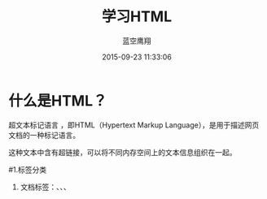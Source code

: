 ﻿---
layout: post
title:  "学习HTML"
date:   2015-09-23 11:33:06
author: "蓝空鹰翔"
categories: manage
---
# 什么是HTML？
超文本标记语言 ，即HTML（Hypertext Markup Language），是用于描述网页文档的一种标记语言。

这种文本中含有超链接，可以将不同内存空间上的文本信息组织在一起。

#1.标签分类

1. 文档标签：<html>、<head>、<body>、<title>、<meta>、<base>、<style>、<link>、<script>、<noscript>

2. 框架标签：<frame>、<frameset>、<iframe>、<noframes>

3. 布局标签：<div>

4. 表格标签：<table>、<thead>、<tbody>、<tfoot>、<tr>、<td>、<th>、<col>、<colgroup>、<caption>

5. 表单标签：<from>、<input>、<textarea>、<button>、<select>、<optgroup>、<option>、<label>、<fieldset>、<legend>

6. 列表标签：<ul>、<ol>、<li>、<dl>、<dt>、<dd>

7. 链接标签：<a>

8. 多媒体标签：<img>、<map>、<area>、<object>、<param>

9. 文章标签：<h1> - <h6>、<p>、<br>、<span>、<abbr>、<blockquote>、<q>、<ins>、<del>、<address>

10. 字体样式标签：<tt>、<i>、<b>、<big>、<small>、<em>、<strong>、<dfn>、<code>、<samp>、<kbd>、<var>、<cite>、<sup>、<sub>

11. 特殊标签：<!DOCTYPE>、<!-- -->、<hr>

#2.需要注意的标签讲解

1. 当文档中使用了<frameset>标签和<body>标签是互斥的，两者不能同时使用生效。

2. <ul>无序列表，unordered list；<ol>有序列表，ordered list；<li>列表项，list item；<dl>定义列表，definition list；<dt>定义项，definition term；<dd>定义描述，definition description。

3. 以下元素均是字体样式元素。<tt> <i> <b> <big> <small> 标签，以下元素都是短语元素<em> <strong> <dfn> <code> <samp> <kbd><var> <cite> 标签。虽然这些标签定义的文本大多会呈现出特殊的样式，但实际上，短语元素标签都拥有确切的语义。

4. <label> 与<input>一般成对出现。<label>标签中的"for" 属性可把 label 绑定到另外一个元素。请把 "for" 属性的值设置为相关元素的 id 属性的值。

#3.框架标签

1. HTML <frameset> 标签：frameset 元素仅仅会规定在框架集中存在多少列或多少行，必须使用 cols 或 rows 属性。

2. <frameset></frameset> 标签不能与 <body></body> 标签一起使用。

3. HTML <iframe> 标签：iframe 元素会创建包含另外一个文档的内联框架（即行内框架）。

4. HTML <noframes> 标签：noframes 元素可为那些不支持框架的浏览器显示文本。noframes 元素位于frameset 元素内部。

#4.表格标签

1. HTML <table> 标签：<table> 标签定义 HTML 表格。简单的 HTML 表格由 table 元素以及一个或多个 tr、th 或 td 元素组成。

2. tr 元素定义表格行，th 元素定义表头，td 元素定义表格单元。

3. HTML <td> 标签：<td> 标签定义 HTML 表格中的标准单元格。

4. HTML 表格有两类单元格：表头单元 - 包含头部信息（由 th 元素创建），标准单元 - 包含数据（由 td 元素创建）。

5. HTML <thead> 元素、 <tbody> 元素 、 <tfoot> 元素应结合起来使用。

#5.表单标签

1. HTML <form> 标签：<form> 标签用于为用户输入创建 HTML 表单。表单能够包含 input 元素，比如文本字段、复选框、单选框、提交按钮等等。表单还可以包含 menus、textarea、fieldset、legend 和 label 元素。表单用于向服务器传输数据。

2. HTML <textarea> 标签：<textarea> 标签定义多行的文本输入控件。

3. HTML <button> 标签：<button> 标签定义一个按钮。

4. HTML <select> 标签：select 元素可创建单选或多选菜单。

5. HTML <option> 标签：option 元素定义下拉列表中的一个选项（一个条目）。

6. HTML <optgroup> 标签：<label> 标签为 input 元素定义标注（标记）。由于浏览器的兼容性不同，所呈现效果不同，因而样式可自定义，保持在各个浏览器显示一样的效果。

#6.列表标签

1. HTML <ul> 标签

    <ul> 标签定义无序列表。

       无序列表例：

            <ul>
                <li>苹果</li>
                <li>梨</li>
            </ul>

2. HTML <ol> 标签

    <ol> 标签定义有序列表。

       有序列表例：

            <ol>
                <li>第一名</li>
                <li>第二名</li>
            </ol>

3. HTML <dl> 标签

    <dl> 标签定义定义列表（definition list）。

       定义列表例：

            <dl>
                <dt>计算机</dt>
                <dd>用来计算的仪器</dd>
            </dl>
            <dl>
                <dt>显示器</dt>
                <dd>以视觉方式显示信息的装置</dd>
            </dl>

#7.字体样式标签

1. HTML <b>标签：呈现粗体文本效果。

2. HTML <big>标签：呈现大号字体效果。

3. HTML <strong>标签：把文本定义为语气更强的强调的内容。和 <em> 标签一样，用于强调文本，但它强调的程度更强一些。

4. HTML <em>标签：把文本定义为强调的内容。告诉浏览器把其中的文本表示为强调的内容。对于所有浏览器来说，这意味着要把这段文字用斜体来显示。

5. HTML <small>标签：呈现小号字体效果。

6. HTML <i>标签：显示斜体文本效果。